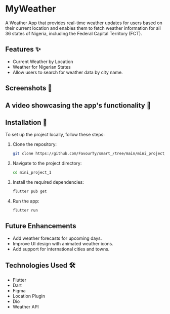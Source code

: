 # MyWeather

A Weather App that provides real-time weather updates for users based on their current location and enables them to fetch weather information for all 36 states of Nigeria, including the Federal Capital Territory (FCT).

## Features ✨

- Current Weather by Location
- Weather for Nigerian States
- Allow users to search for weather data by city name.

## Screenshots 📸


## A video showcasing the app's functionality 🎥


## Installation 🚀

To set up the project locally, follow these steps:

1. Clone the repository:
   ```bash
   git clone https://github.com/FavourTy/smart_/tree/main/mini_project_1

2. Navigate to the project directory:
   ```bash
   cd mini_project_1

3. Install the required dependencies:
   ```bash
   flutter pub get 

4. Run the app:
   ```bash
   flutter run

## Future Enhancements

- Add weather forecasts for upcoming days.
- Improve UI design with animated weather icons.
- Add support for international cities and towns.

## Technologies Used 🛠️

- Flutter
- Dart
- Figma
- Location Plugin
- Dio
- Weather API
